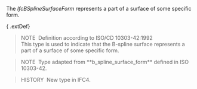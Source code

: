 The _IfcBSplineSurfaceForm_ represents a part of a surface of some specific form.

{ .extDef}
> NOTE&nbsp; Definition according to ISO/CD 10303-42:1992  
> This type is used to indicate that the B-spline surface represents a part of a surface of some specific form.

> NOTE&nbsp; Type adapted from \*\*b_spline_surface_form\*\* defined in ISO 10303-42.

> HISTORY&nbsp; New type in IFC4.
